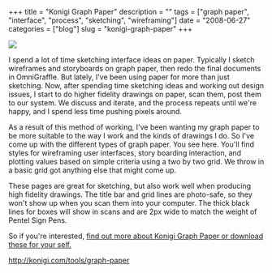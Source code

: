 +++
title = "Konigi Graph Paper"
description = ""
tags = ["graph paper", "interface", "process", "sketching", "wireframing"]
date = "2008-06-27"
categories = ["blog"]
slug = "konigi-graph-paper"
+++



  <div class="notebook-screenshot"><a href="../tools/graph-paper.html"><img src="http://media.konigi.com/notebook/konigi-graphpaper-contact-sheet.jpg" class="notebook-image" /></a></div><p>I spend a lot of time sketching interface ideas on paper. Typically I sketch wireframes and storyboards on graph paper, then redo the final documents in OmniGraffle. But lately, I've been using paper for more than just sketching. Now, after spending time sketching ideas and working out design issues, I start to do higher fidelity drawings on paper, scan them, post them to our system. We discuss and iterate, and the process repeats until we're happy, and I spend less time pushing pixels around.</p>
<p>As a result of this method of working, I've been wanting my graph paper to be more suitable to the way I work and the kinds of drawings I do. So I've come up with the different types of graph paper. You see here. You'll find styles for wireframing user interfaces, story boarding interaction, and plotting values based on simple criteria using a two by two grid. We throw in a basic grid got anything else that might come up.</p>
<p>These pages are great for sketching, but also work well when producing high fidelity drawings. The title bar and grid lines are photo-safe, so they won't show up when you scan them into your computer. The thick black lines for boxes will show in scans and are 2px wide to match the weight of Pentel Sign Pens.</p>
<p>So if you're interested, <a href="../tools/graph-paper.html">find out more about Konigi Graph Paper or download these for your self.</a></p>
    
  <a href="../tools/graph-paper.html">http://konigi.com/tools/graph-paper</a>

